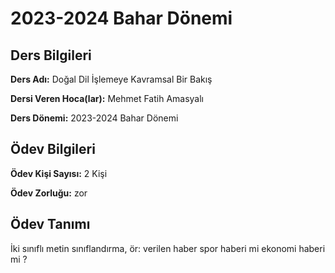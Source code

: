 # 2023-2024 Bahar Dönemi

## Ders Bilgileri
**Ders Adı:** Doğal Dil İşlemeye Kavramsal Bir Bakış

**Dersi Veren Hoca(lar):** Mehmet Fatih Amasyalı

**Ders Dönemi:** 2023-2024 Bahar Dönemi  

## Ödev Bilgileri

**Ödev Kişi Sayısı:** 2 Kişi

**Ödev Zorluğu:** zor 

## Ödev Tanımı
İki sınıflı metin sınıflandırma, ör: verilen haber spor haberi mi ekonomi haberi mi ? 
